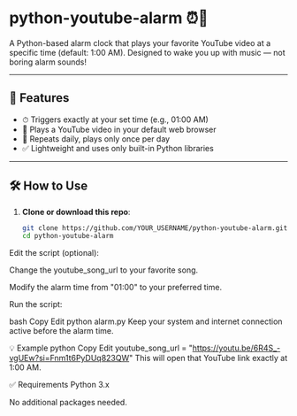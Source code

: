 # python-youtube-alarm ⏰🎵

A Python-based alarm clock that plays your favorite YouTube video at a specific time (default: 1:00 AM). Designed to wake you up with music — not boring alarm sounds!

---

## 🚀 Features

- ⏱ Triggers exactly at your set time (e.g., 01:00 AM)
- 🎵 Plays a YouTube video in your default web browser
- 🔁 Repeats daily, plays only once per day
- ✅ Lightweight and uses only built-in Python libraries

---

## 🛠 How to Use

1. **Clone or download this repo**:
   ```bash
   git clone https://github.com/YOUR_USERNAME/python-youtube-alarm.git
   cd python-youtube-alarm
Edit the script (optional):

Change the youtube_song_url to your favorite song.

Modify the alarm time from "01:00" to your preferred time.

Run the script:

bash
Copy
Edit
python alarm.py
Keep your system and internet connection active before the alarm time.

💡 Example
python
Copy
Edit
youtube_song_url = "https://youtu.be/6R4S_-vgUEw?si=Fnm1t6PyDUq823QW"
This will open that YouTube link exactly at 1:00 AM.

✅ Requirements
Python 3.x

No additional packages needed.
